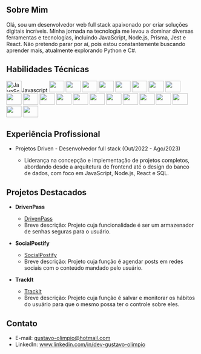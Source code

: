 
## Sobre Mim

Olá, sou um desenvolvedor web full stack apaixonado por criar soluções digitais incríveis. Minha jornada na tecnologia me levou a dominar diversas ferramentas e tecnologias, incluindo JavaScript, Node.js, Prisma, Jest e React. Não pretendo parar por aí, pois estou constantemente buscando aprender mais, atualmente explorando Python e C#.

## Habilidades Técnicas
<p>
<img src="https://img.shields.io/badge/--F7DF1E?logo=javascript&logoColor=white"  alt="JavaScript" width="40" height="30">Javascript </img>
<img src="https://img.shields.io/badge/--61DAFB?logo=react&logoColor=white" width="40" height="30">
<img src="https://img.shields.io/badge/--339933?logo=nodedotjs&logoColor=white" width="40" height="30">
<img src="https://img.shields.io/badge/--4169E1?logo=postgresql&logoColor=white" width="40" height="30">
<img src="https://img.shields.io/badge/--2D3748?logo=prisma&logoColor=white" width="40" height="30">
<img src="https://img.shields.io/badge/--47A248?logo=mongodb&logoColor=white" width="40" height="30">
<img src="https://img.shields.io/badge/--3776AB?logo=python&logoColor=white" width="40" height="30">
<img src="https://img.shields.io/badge/--239120?logo=csharp&logoColor=white" width="40" height="30">
<img src="https://img.shields.io/badge/--E34F26?logo=html5&logoColor=white" width="40" height="30">
<img src="https://img.shields.io/badge/--1572B6?logo=css3&logoColor=white" width="40" height="30">
<img src="https://img.shields.io/badge/--E0234E?logo=nestjs&logoColor=white" width="40" height="30">
<img src="https://img.shields.io/badge/--C21325?logo=jest&logoColor=white" width="40" height="30">
<img src="https://img.shields.io/badge/--000000?logo=express&logoColor=white" width="40" height="30">
<img src="https://img.shields.io/badge/--4479A1?logo=mysql&logoColor=white" width="40" height="30">
<img src="https://img.shields.io/badge/--DC382D?logo=redis&logoColor=white" width="40" height="30">
<img src="https://img.shields.io/badge/--DB7093?logo=styledcomponents&logoColor=white" width="40" height="30">
<img src="https://img.shields.io/badge/--5A29E4?logo=axios&logoColor=white" width="40" height="30">
<img src="https://img.shields.io/badge/--FCC624?logo=linux&logoColor=white" width="40" height="30">
<img src="https://img.shields.io/badge/--CA4245?logo=reactrouter&logoColor=white" width="40" height="30">
<img src="https://img.shields.io/badge/--3178C6?logo=typescript&logoColor=white" width="40" height="30">
<img src="https://img.shields.io/badge/--000000?logo=jsonwebtokens&logoColor=white" width="40" height="30">
<img src="https://img.shields.io/badge/--000000?logo=json&logoColor=white" width="40" height="30">
</p>



## Experiência Profissional

- Projetos Driven - Desenvolvedor full stack (Out/2022 - Ago/2023)

  - Liderança na concepção e implementação de projetos completos, abordando desde a arquitetura de frontend até o design do banco de dados, com foco em JavaScript, Node.js, React e SQL.

## Projetos Destacados

- **DrivenPass**
  - [DrivenPass](https://github.com/Gustavo-Olimpio/projeto11-trackit)
  - Breve descrição: Projeto cuja funcionalidade é ser um armazenador de senhas seguras para o usuário.

- **SocialPostify**
  - [SocialPostify](https://github.com/Gustavo-Olimpio/projeto22-social-postify)
  - Breve descrição: Projeto cuja função é agendar posts em redes sociais com o conteúdo mandado pelo usuário.

- **TrackIt**
  - [TrackIt](https://github.com/Gustavo-Olimpio/projeto23-drivenpass-nest)
  - Breve descrição: Projeto cuja função é salvar e monitorar os hábitos do usuário para que o mesmo possa ter o controle sobre eles.

## Contato

- E-mail: gustavo-olimpio@hotmail.com
- LinkedIn: www.linkedin.com/in/dev-gustavo-olimpio
<!--
**Gustavo-Olimpio/Gustavo-Olimpio** is a ✨ _special_ ✨ repository because its `README.md` (this file) appears on your GitHub profile.

Here are some ideas to get you started:

- 🔭 I’m currently working on ...
- 🌱 I’m currently learning ...
- 👯 I’m looking to collaborate on ...
- 🤔 I’m looking for help with ...
- 💬 Ask me about ...
- 📫 How to reach me: ...
- 😄 Pronouns: ...
- ⚡ Fun fact: ...
-->
